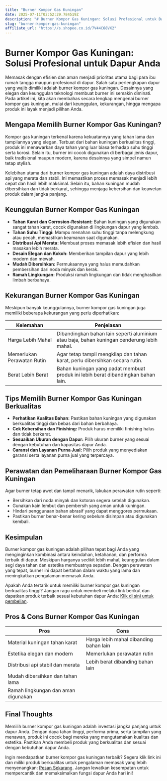 ```yaml
---
title: "Burner Kompor Gas Kuningan"
date: 2025-07-11T02:52:29.784519Z
description: "# Burner Kompor Gas Kuningan: Solusi Profesional untuk Dapur Anda..."
slug: "burner-kompor-gas-kuningan"
affiliate_url: "https://s.shopee.co.id/7V44C68VX2"
---
```

# Burner Kompor Gas Kuningan: Solusi Profesional untuk Dapur Anda

Memasak dengan efisien dan aman menjadi prioritas utama bagi para ibu rumah tangga maupun profesional di dapur. Salah satu perlengkapan dapur yang wajib dimiliki adalah burner kompor gas kuningan. Desainnya yang elegan dan keunggulan teknologi membuat burner ini semakin diminati. Pada artikel ini, kita akan membahas secara lengkap mengenai burner kompor gas kuningan, mulai dari keunggulan, kekurangan, hingga mengapa produk ini layak menjadi pilihan Anda.

## Mengapa Memilih Burner Kompor Gas Kuningan?

Kompor gas kuningan terkenal karena kekuatannya yang tahan lama dan tampilannya yang elegan. Terbuat dari bahan kuningan berkualitas tinggi, produk ini menawarkan daya tahan yang luar biasa terhadap suhu tinggi serta korosi. Selain itu, burner ini cocok digunakan di berbagai jenis dapur, baik tradisional maupun modern, karena desainnya yang simpel namun tetap stylish.

Kelebihan utama dari burner kompor gas kuningan adalah daya distribusi api yang merata dan stabil. Ini memastikan proses memasak menjadi lebih cepat dan hasil lebih maksimal. Selain itu, bahan kuningan mudah dibersihkan dan tidak berkarat, sehingga menjaga kebersihan dan keawetan produk dalam jangka panjang.

## Keunggulan Burner Kompor Gas Kuningan

- **Tahan Karat dan Corrosion-Resistant:** Bahan kuningan yang digunakan sangat tahan karat, cocok digunakan di lingkungan dapur yang lembab.
- **Tahan Suhu Tinggi:** Mampu menahan suhu tinggi tanpa melengkung atau pecah, memastikan keamanan saat digunakan.
- **Distribusi Api Merata:** Membuat proses memasak lebih efisien dan hasil masakan lebih merata.
- **Desain Elegan dan Kokoh:** Memberikan tampilan dapur yang lebih modern dan mewah.
- **Mudah Dibersihkan:** Permukaannya yang halus memudahkan pembersihan dari noda minyak dan kerak.
- **Ramah Lingkungan:** Produksi ramah lingkungan dan tidak menghasilkan limbah berbahaya.

## Kekurangan Burner Kompor Gas Kuningan

Meskipun banyak keunggulannya, burner kompor gas kuningan juga memiliki beberapa kekurangan yang perlu diperhatikan:

| Kelemahan | Penjelasan |
| --- | --- |
| Harga Lebih Mahal | Dibandingkan bahan lain seperti aluminium atau baja, bahan kuningan cenderung lebih mahal. |
| Memerlukan Perawatan Rutin | Agar tetap tampil mengkilap dan tahan karat, perlu dibersihkan secara rutin. |
| Berat Lebih Berat | Bahan kuningan yang padat membuat produk ini lebih berat dibandingkan bahan lain. |

## Tips Memilih Burner Kompor Gas Kuningan Berkualitas

- **Perhatikan Kualitas Bahan:** Pastikan bahan kuningan yang digunakan berkualitas tinggi dan bebas dari bahan berbahaya.
- **Cek Kebersihan dan Finishing:** Produk harus memiliki finishing halus dan tidak berkarat.
- **Sesuaikan Ukuran dengan Dapur:** Pilih ukuran burner yang sesuai dengan kebutuhan dan kapasitas dapur Anda.
- **Garansi dan Layanan Purna Jual:** Pilih produk yang menyediakan garansi serta layanan purna jual yang terpercaya.

## Perawatan dan Pemeliharaan Burner Kompor Gas Kuningan

Agar burner tetap awet dan tampil menarik, lakukan perawatan rutin seperti:

- Bersihkan dari noda minyak dan kotoran segera setelah digunakan.
- Gunakan kain lembut dan pembersih yang aman untuk kuningan.
- Hindari penggunaan bahan abrasif yang dapat menggores permukaan.
- Pastikan burner benar-benar kering sebelum disimpan atau digunakan kembali.

## Kesimpulan

Burner kompor gas kuningan adalah pilihan tepat bagi Anda yang menginginkan kombinasi antara keindahan, ketahanan, dan performa terbaik di dapur. Meskipun harganya sedikit lebih mahal, keunggulan dalam segi daya tahan dan estetika membuatnya sepadan. Dengan perawatan yang tepat, burner ini dapat bertahan dalam waktu yang lama dan meningkatkan pengalaman memasak Anda.

Apakah Anda tertarik untuk memiliki burner kompor gas kuningan berkualitas tinggi? Jangan ragu untuk membeli melalui link berikut dan dapatkan produk terbaik sesuai kebutuhan dapur Anda: [Klik di sini untuk pembelian](https://s.shopee.co.id/7V44C68VX2).

## Pros & Cons Burner Kompor Gas Kuningan

| **Pros** | **Cons** |
| --- | --- |
| Material kuningan tahan karat | Harga lebih mahal dibanding bahan lain |
| Estetika elegan dan modern | Memerlukan perawatan rutin |
| Distribusi api stabil dan merata | Lebih berat dibanding bahan lain |
| Mudah dibersihkan dan tahan lama |  |
| Ramah lingkungan dan aman digunakan |  |

## Final Thoughts

Memilih burner kompor gas kuningan adalah investasi jangka panjang untuk dapur Anda. Dengan daya tahan tinggi, performa prima, serta tampilan yang menawan, produk ini cocok bagi mereka yang mengutamakan kualitas dan estetika. Pastikan Anda membeli produk yang berkualitas dan sesuai dengan kebutuhan dapur Anda.

Ingin mendapatkan burner kompor gas kuningan terbaik? Segera klik link ini dan miliki produk berkualitas untuk pengalaman memasak yang lebih menyenangkan: [Pesan Sekarang](https://s.shopee.co.id/7V44C68VX2). Jangan lewatkan kesempatan untuk mempercantik dan memaksimalkan fungsi dapur Anda hari ini!
